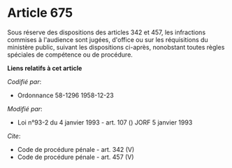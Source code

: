 # Article 675

Sous réserve des dispositions des articles 342 et 457, les infractions commises à l'audience sont jugées, d'office ou sur les
réquisitions du ministère public, suivant les dispositions ci-après, nonobstant toutes règles spéciales de compétence ou de
procédure.

**Liens relatifs à cet article**

_Codifié par_:

  - Ordonnance 58-1296 1958-12-23

_Modifié par_:

  - Loi n°93-2 du 4 janvier 1993 - art. 107 () JORF 5 janvier 1993

_Cite_:

  - Code de procédure pénale - art. 342 (V)
  - Code de procédure pénale - art. 457 (V)
